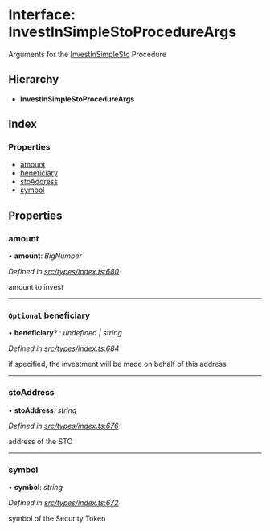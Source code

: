 # Interface: InvestInSimpleStoProcedureArgs

Arguments for the [InvestInSimpleSto](../enums/_types_index_.proceduretype.md#investinsimplesto) Procedure

## Hierarchy

- **InvestInSimpleStoProcedureArgs**

## Index

### Properties

- [amount](_types_index_.investinsimplestoprocedureargs.md#amount)
- [beneficiary](_types_index_.investinsimplestoprocedureargs.md#optional-beneficiary)
- [stoAddress](_types_index_.investinsimplestoprocedureargs.md#stoaddress)
- [symbol](_types_index_.investinsimplestoprocedureargs.md#symbol)

## Properties

### amount

• **amount**: _BigNumber_

_Defined in [src/types/index.ts:680](https://github.com/PolymathNetwork/polymath-sdk/blob/d34930f/src/types/index.ts#L680)_

amount to invest

---

### `Optional` beneficiary

• **beneficiary**? : _undefined | string_

_Defined in [src/types/index.ts:684](https://github.com/PolymathNetwork/polymath-sdk/blob/d34930f/src/types/index.ts#L684)_

if specified, the investment will be made on behalf of this address

---

### stoAddress

• **stoAddress**: _string_

_Defined in [src/types/index.ts:676](https://github.com/PolymathNetwork/polymath-sdk/blob/d34930f/src/types/index.ts#L676)_

address of the STO

---

### symbol

• **symbol**: _string_

_Defined in [src/types/index.ts:672](https://github.com/PolymathNetwork/polymath-sdk/blob/d34930f/src/types/index.ts#L672)_

symbol of the Security Token
